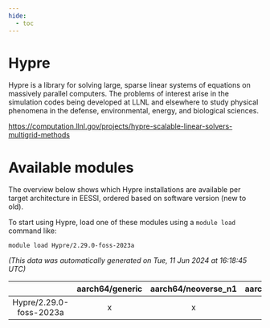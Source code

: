 ```yaml
---
hide:
  - toc
---
```


Hypre
=====


Hypre is a library for solving large, sparse linear systems of equations on massively parallel computers. The problems of interest arise in the simulation codes being developed at LLNL and elsewhere to study physical phenomena in the defense, environmental, energy, and biological sciences.

https://computation.llnl.gov/projects/hypre-scalable-linear-solvers-multigrid-methods
# Available modules


The overview below shows which Hypre installations are available per target architecture in EESSI, ordered based on software version (new to old).

To start using Hypre, load one of these modules using a `module load` command like:

```shell
module load Hypre/2.29.0-foss-2023a
```

*(This data was automatically generated on Tue, 11 Jun 2024 at 16:18:45 UTC)*  

| |aarch64/generic|aarch64/neoverse_n1|aarch64/neoverse_v1|x86_64/generic|x86_64/amd/zen2|x86_64/amd/zen3|x86_64/intel/haswell|x86_64/intel/skylake_avx512|
| :---: | :---: | :---: | :---: | :---: | :---: | :---: | :---: | :---: |
|Hypre/2.29.0-foss-2023a|x|x|x|x|x|x|x|x|
